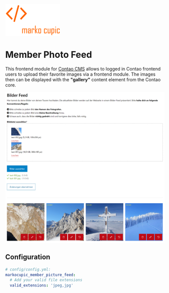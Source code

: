 <div>
<img src="docs/images/logo.png" height="100">
</div>

# Member Photo Feed

This frontend module for [Contao CMS](https://contao.org) allows to logged in Contao frontend
  users to upload their favorite images via a frontend module.
  The images then can be displayed with the **"gallery"** content element from the Contao core.

![Screenshot Upload Plugin](docs/images/screenshot.png)

## Configuration
```yaml
# config/config.yml:
markocupic_member_picture_feed:
  # Add your valid file extensions
  valid_extensions: 'jpeg,jpg'
```
